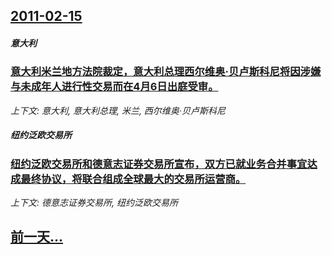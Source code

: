 ## [2011-02-15](/zh/news/2011/02/15/index.md)

##### 意大利
### [意大利米兰地方法院裁定，意大利总理西尔维奥·贝卢斯科尼将因涉嫌与未成年人进行性交易而在4月6日出庭受审。](/zh/news/2011/02/15/意大利米兰地方法院裁定-意大利总理西尔维奥-贝卢斯科尼将因涉嫌与未成年人进行性交易而在4月6日出庭受审.md)
_上下文: 意大利, 意大利总理, 米兰, 西尔维奥·贝卢斯科尼_

##### 纽约泛欧交易所
### [纽约泛欧交易所和德意志证券交易所宣布，双方已就业务合并事宜达成最终协议，将联合组成全球最大的交易所运营商。](/zh/news/2011/02/15/纽约泛欧交易所和德意志证券交易所宣布-双方已就业务合并事宜达成最终协议-将联合组成全球最大的交易所运营商.md)
_上下文: 德意志证券交易所, 纽约泛欧交易所_

## [前一天...](/zh/news/2011/02/14/index.md)

